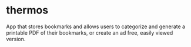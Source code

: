 # thermos
App that stores bookmarks and allows users to categorize and generate a printable PDF of their bookmarks, 
or create an ad free, easily viewed version. 


